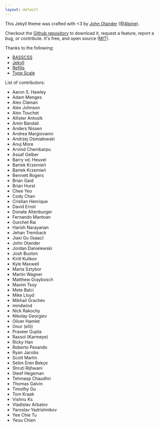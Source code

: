 ```yaml
---
layout: default
---
```


This Jekyll theme was crafted with <3 by [John Otander](http://johnotander.com)
([@4lpine](https://twitter.com/4lpine)).

Checkout the [Github repository](https://github.com/johnotander/pixyll) to download it,
request a feature, report a bug, or contribute. It's free, and open source
([MIT](http://opensource.org/licenses/MIT)).

Thanks to the following:

* [BASSCSS](http://basscss.com)
* [Jekyll](http://jekyllrb.com)
* [Refills](http://refills.bourbon.io/)
* [Type Scale](http://type-scale.com/)

List of contributors:

- Aaron S. Hawley
- Adam Menges
- Alex Claman
- Alex Johnson
- Alex Touchet
- Allister Antosik
- Amin Bandali
- Anders Nissen
- Andrea Margiovanni
- Andrzej Ośmiałowski
- Anuj More
- Arvind Chembarpu
- Assaf Gelber
- Barry vd. Heuvel
- Bartek Krzemień
- Bartek Krzemień
- Bennett Rogers
- Brian Gaid
- Brian Hurst
- Chee Yeo
- Cody Chan
- Cristian Henrique
- David Ernst
- Donate Altenburger
- Fernando Mantoan
- Gurchet Rai
- Harish Narayanan
- Jehan Tremback
- Jiaxi Gu (Isaac)
- John Otander
- Jordan Danielewski
- Josh Buxton
- Kirill Kulikov
- Kyle Maxwell
- Marta Sztybor
- Martin Wagner
- Matthew Graybosch
- Maxim Tsoy
- Mete Balci
- Mike Lloyd
- Mikhail Grachev
- mindwind
- Nick Rakochy
- Nikolay Georgiev
- Oliver Hamlet
- Onur (e0i)
- Praveer Gupta
- Rassol (Karmeye)
- Ricky Han
- Roberto Pesando
- Ryan Jacobs
- Scott Martin
- Selim Eren Bekçe
- Shruti Rijhwani
- Steef Hegeman
- Tehmasp Chaudhri
- Thomas Galvin
- Timothy Gu
- Tom Kraak
- Vishnu Ks
- Vladislav Arbatov
- Yaroslav Yadrishnikov
- Yee Chie Tu
- Yeou Chien
